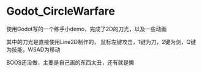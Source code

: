 # Godot_CircleWarfare
使用Godot写的一个练手小demo，完成了2D的刀光，以及一些动画

其中的刀光是直接使用Line2D制作的，
鼠标左键攻击，1键为刀，2键为剑，Q键为技能，WSAD为移动

BOOS还没做，主要是自己画的东西太丑，还有就是懒
